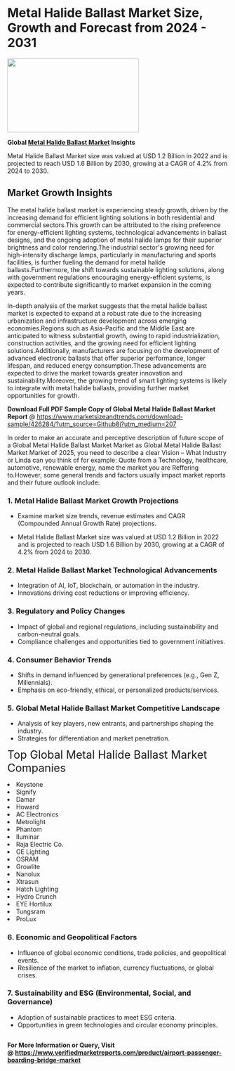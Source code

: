 <H1>Metal Halide Ballast Market Size, Growth and Forecast from 2024 - 2031</H1><img class="aligncenter size-medium wp-image-584254" src="https://thirdeyenews.in/wp-content/uploads/2024/09/Global-Market-Research-300x168.jpeg" alt="" width="300" height="168" /><p><strong>Global&nbsp;<a href="https://www.marketsizeandtrends.com/download-sample/426284/?utm_source=Github8j?utm_medium=207">Metal Halide Ballast Market</a> Insights</strong></p><p>Metal Halide Ballast Market size was valued at USD 1.2 Billion in 2022 and is projected to reach USD 1.6 Billion by 2030, growing at a CAGR of 4.2% from 2024 to 2030.</p><p><h2>Market Growth Insights</h2> <p>The metal halide ballast market is experiencing steady growth, driven by the increasing demand for efficient lighting solutions in both residential and commercial sectors.This growth can be attributed to the rising preference for energy-efficient lighting systems, technological advancements in ballast designs, and the ongoing adoption of metal halide lamps for their superior brightness and color rendering.The industrial sector's growing need for high-intensity discharge lamps, particularly in manufacturing and sports facilities, is further fueling the demand for metal halide ballasts.Furthermore, the shift towards sustainable lighting solutions, along with government regulations encouraging energy-efficient systems, is expected to contribute significantly to market expansion in the coming years.</p> <p>In-depth analysis of the market suggests that the metal halide ballast market is expected to expand at a robust rate due to the increasing urbanization and infrastructure development across emerging economies.Regions such as Asia-Pacific and the Middle East are anticipated to witness substantial growth, owing to rapid industrialization, construction activities, and the growing need for efficient lighting solutions.Additionally, manufacturers are focusing on the development of advanced electronic ballasts that offer superior performance, longer lifespan, and reduced energy consumption.These advancements are expected to drive the market towards greater innovation and sustainability.Moreover, the growing trend of smart lighting systems is likely to integrate with metal halide ballasts, providing further market opportunities for growth.</p> <p><span class=""><strong>Download Full PDF Sample Copy of Global Metal Halide Ballast Market Report</strong> @ <a href="https://www.marketsizeandtrends.com/download-sample/426284/?utm_source=Github8j?utm_medium=207" target="_blank">https://www.marketsizeandtrends.com/download-sample/426284/?utm_source=Github8j?utm_medium=207</a></span></p><p>In order to make an accurate and perceptive description of future scope of a Global&nbsp;Metal Halide Ballast Market Market as Global&nbsp;Metal Halide Ballast Market Market of 2025, you need to describe a clear Vision &ndash; What Industry or Linda can you think of for example: Quote from a Technology, healthcare, automotive, renewable energy, name the market you are Reffering to.However, some general trends and factors usually impact market reports and their future outlook include:</p><h3>1.&nbsp;<strong>Metal Halide Ballast Market Growth Projections</strong></h3><ul><li>Examine market size trends, revenue estimates and CAGR (Compounded Annual Growth Rate) projections.</li><li><p>Metal Halide Ballast Market size was valued at USD 1.2 Billion in 2022 and is projected to reach USD 1.6 Billion by 2030, growing at a CAGR of 4.2% from 2024 to 2030.</p></li></ul><h3>2.&nbsp;<strong>Metal Halide Ballast Market Technological Advancements</strong></h3><ul><li>Integration of AI, IoT, blockchain, or automation in the industry.</li><li>Innovations driving cost reductions or improving efficiency.</li></ul><h3>3.&nbsp;<strong>Regulatory and Policy Changes</strong></h3><ul><li>Impact of global and regional regulations, including sustainability and carbon-neutral goals.</li><li>Compliance challenges and opportunities tied to government initiatives.</li></ul><h3>4.&nbsp;<strong>Consumer Behavior Trends</strong></h3><ul><li>Shifts in demand influenced by generational preferences (e.g., Gen Z, Millennials).</li><li>Emphasis on eco-friendly, ethical, or personalized products/services.</li></ul><h3>5.&nbsp;<strong>Global Metal Halide Ballast Market Competitive Landscape</strong></h3><ul><li>Analysis of key players, new entrants, and partnerships shaping the industry.</li><li>Strategies for differentiation and market penetration.</li></ul><p data-pm-slice="1 1 []"><span style="color: inherit; font-family: inherit; font-size: 25px;">Top Global Metal Halide Ballast Market Companies</span></p><div class="" data-test-id=""><p><li>Keystone</li><li> Signify</li><li> Damar</li><li> Howard</li><li> AC Electronics</li><li> Metrolight</li><li> Phantom</li><li> Iluminar</li><li> Raja Electric Co.</li><li> GE Lighting</li><li> OSRAM</li><li> Growlite</li><li> Nanolux</li><li> Xtrasun</li><li> Hatch Lighting</li><li> Hydro Crunch</li><li> EYE Hortilux</li><li> Tungsram</li><li> ProLux</li></p></div><h3>6.&nbsp;<strong>Economic and Geopolitical Factors</strong></h3><ul><li>Influence of global economic conditions, trade policies, and geopolitical events.</li><li>Resilience of the market to inflation, currency fluctuations, or global crises.</li></ul><h3>7.&nbsp;<strong>Sustainability and ESG (Environmental, Social, and Governance)</strong></h3><ul><li>Adoption of sustainable practices to meet ESG criteria.</li><li>Opportunities in green technologies and circular economy principles.</li></ul><h2><strong style="font-size: 14px;">For More Information or Query, Visit @&nbsp;</strong><a style="background-color: #ffffff; font-size: 14px;" href="https://www.marketsizeandtrends.com/report/metal-halide-ballast-market/" target="_blank">https://www.verifiedmarketreports.com/product/airport-passenger-boarding-bridge-market</a></h2>